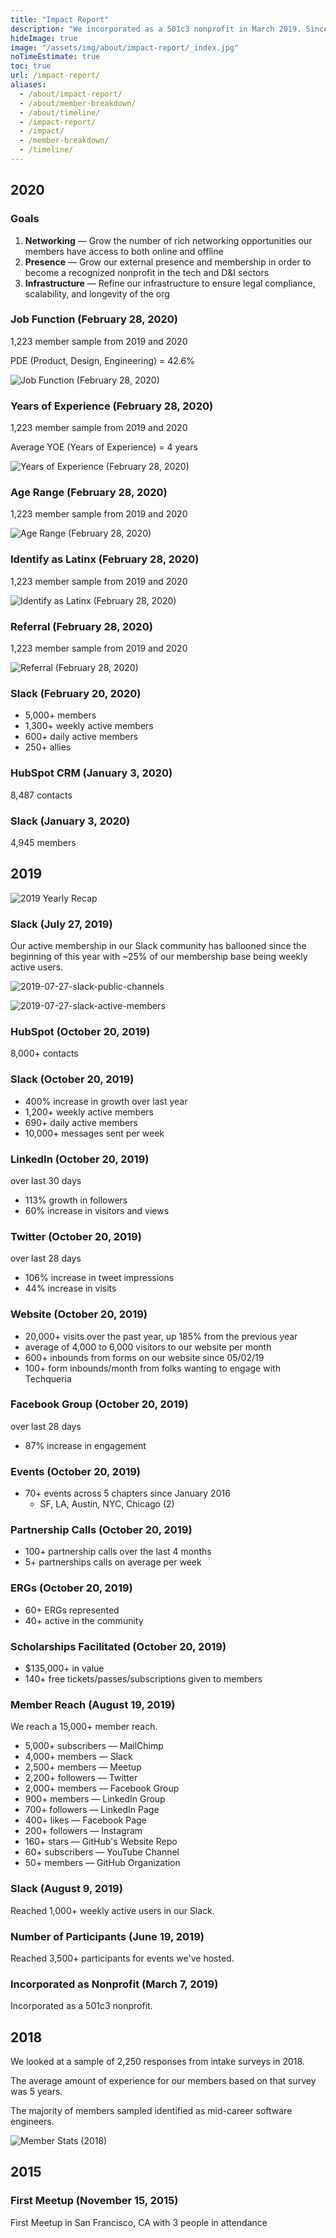 ```yaml
---
title: "Impact Report"
description: "We incorporated as a 501c3 nonprofit in March 2019. Since then, we've taken actionable steps to becoming the community we enivision for Latinx in Tech."
hideImage: true
image: "/assets/img/about/impact-report/_index.jpg"
noTimeEstimate: true
toc: true
url: /impact-report/
aliases:
  - /about/impact-report/
  - /about/member-breakdown/
  - /about/timeline/
  - /impact-report/
  - /impact/
  - /member-breakdown/
  - /timeline/
---
```


## 2020

### Goals

1. **Networking** — Grow the number of rich networking opportunities our members have access to both online and offline
2. **Presence** — Grow our external presence and membership in order to become a recognized nonprofit in the tech and D&I sectors
3. **Infrastructure** — Refine our infrastructure to ensure legal compliance, scalability, and longevity of the org

### Job Function (February 28, 2020)

1,223 member sample from 2019 and 2020

PDE (Product, Design, Engineering) = 42.6%

<img class="mt-2 mb-2 u-box-shadow--none" src="/assets/img/about/impact-report/member-stats/job-function.png" alt="Job Function (February 28, 2020)">

### Years of Experience (February 28, 2020)

1,223 member sample from 2019 and 2020

Average YOE (Years of Experience) = 4 years

<img class="mt-2 mb-2 u-box-shadow--none" src="/assets/img/about/impact-report/member-stats/yoe.png" alt="Years of Experience (February 28, 2020)">

### Age Range (February 28, 2020)

1,223 member sample from 2019 and 2020

<img class="mt-2 mb-2 u-box-shadow--none" src="/assets/img/about/impact-report/member-stats/age-range.png" alt="Age Range (February 28, 2020)">

### Identify as Latinx (February 28, 2020)

1,223 member sample from 2019 and 2020

<img class="mt-2 mb-2 u-box-shadow--none" src="/assets/img/about/impact-report/member-stats/identify-as-latinx.png" alt="Identify as Latinx (February 28, 2020)">

### Referral (February 28, 2020)

1,223 member sample from 2019 and 2020

<img class="mt-2 mb-2 u-box-shadow--none" src="/assets/img/about/impact-report/member-stats/referral.png" alt="Referral (February 28, 2020)">

### Slack (February 20, 2020)

- 5,000+ members
- 1,300+ weekly active members
- 600+ daily active members
- 250+ allies

### HubSpot CRM (January 3, 2020)

8,487 contacts

### Slack (January 3, 2020)

4,945 members

## 2019

![2019 Yearly Recap](/assets/img/about/impact-report/2019-yearly-recap.png)

### Slack (July 27, 2019)

Our active membership in our Slack community has ballooned since the beginning of this year with ~25% of our membership base being weekly active users.

![2019-07-27-slack-public-channels](/assets/img/about/impact-report/2019-07-27-slack-public-channels.jpg)

![2019-07-27-slack-active-members](/assets/img/about/impact-report/2019-07-27-slack-active-members.jpg)

### HubSpot (October 20, 2019)

8,000+ contacts

### Slack (October 20, 2019)

- 400% increase in growth over last year
- 1,200+ weekly active members
- 690+ daily active members
- 10,000+ messages sent per week

### LinkedIn (October 20, 2019)

over last 30 days

- 113% growth in followers
- 60% increase in visitors and views

### Twitter (October 20, 2019)

over last 28 days

- 106% increase in tweet impressions
- 44% increase in visits

### Website (October 20, 2019)

- 20,000+ visits over the past year, up 185% from the previous year
- average of 4,000 to 6,000 visitors to our website per month
- 600+ inbounds from forms on our website since 05/02/19
- 100+ form inbounds/month from folks wanting to engage with Techqueria

### Facebook Group (October 20, 2019)

over last 28 days

- 87% increase in engagement

### Events (October 20, 2019)

- 70+ events across 5 chapters since January 2016
  - SF, LA, Austin, NYC, Chicago (2)

### Partnership Calls (October 20, 2019)

- 100+ partnership calls over the last 4 months
- 5+ partnerships calls on average per week

### ERGs (October 20, 2019)

- 60+ ERGs represented
- 40+ active in the community

### Scholarships Facilitated (October 20, 2019)

- $135,000+ in value
- 140+ free tickets/passes/subscriptions given to members

### Member Reach (August 19, 2019)

We reach a 15,000+ member reach.

- 5,000+ subscribers — MailChimp
- 4,000+ members — Slack
- 2,500+ members — Meetup
- 2,200+ followers — Twitter
- 2,000+ members — Facebook Group
- 900+ members — LinkedIn Group
- 700+ followers — LinkedIn Page
- 400+ likes — Facebook Page
- 200+ followers — Instagram
- 160+ stars — GitHub's Website Repo
- 60+ subscribers — YouTube Channel
- 50+ members — GitHub Organization

### Slack (August 9, 2019)

Reached 1,000+ weekly active users in our Slack.

### Number of Participants (June 19, 2019)

Reached 3,500+ participants for events we've hosted.

### Incorporated as Nonprofit (March 7, 2019)

Incorporated as a 501c3 nonprofit.

## 2018

We looked at a sample of 2,250 responses from intake surveys in 2018.

The average amount of experience for our members based on that survey was 5 years.

The majority of members sampled identified as mid-career software engineers.

<img class="mt-2 mb-2 u-box-shadow--none" src="/assets/img/about/impact-report/member-stats/2018.png" alt="Member Stats (2018)">

## 2015

### First Meetup (November 15, 2015)

First Meetup in San Francisco, CA with 3 people in attendance
